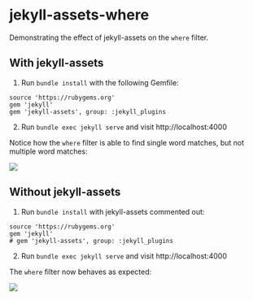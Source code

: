 # jekyll-assets-where

Demonstrating the effect of jekyll-assets on the `where` filter.

## With jekyll-assets

1) Run `bundle install` with the following Gemfile:

```
source 'https://rubygems.org'
gem 'jekyll'
gem 'jekyll-assets', group: :jekyll_plugins
```

2) Run `bundle exec jekyll serve` and visit http://localhost:4000

Notice how the `where` filter is able to find single word matches, but not multiple word matches:

![](http://drp.mk/i/Q28FC4KsS.png)

## Without jekyll-assets

1) Run `bundle install` with jekyll-assets commented out:

```
source 'https://rubygems.org'
gem 'jekyll'
# gem 'jekyll-assets', group: :jekyll_plugins
```

2) Run `bundle exec jekyll serve` and visit http://localhost:4000

The `where` filter now behaves as expected:

![](http://drp.mk/i/yFT9fVkL87.png)
